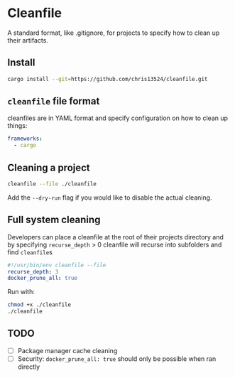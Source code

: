 # Cleanfile

A standard format, like .gitignore, for projects to specify how to clean up their artifacts.

## Install

```bash
cargo install --git=https://github.com/chris13524/cleanfile.git
```

## `cleanfile` file format

cleanfiles are in YAML format and specify configuration on how to clean up things:

```yaml
frameworks:
  - cargo
```

## Cleaning a project

```bash
cleanfile --file ./cleanfile
```

Add the `--dry-run` flag if you would like to disable the actual cleaning.

## Full system cleaning

Developers can place a cleanfile at the root of their projects directory and by specifying `recurse_depth` > 0 cleanfile will recurse into subfolders and find `cleanfile`s

```yaml
#!/usr/bin/env cleanfile --file
recurse_depth: 3
docker_prune_all: true
```

Run with:

```bash
chmod +x ./cleanfile
./cleanfile
```

## TODO

- [ ] Package manager cache cleaning
- [ ] Security: `docker_prune_all: true` should only be possible when ran directly
